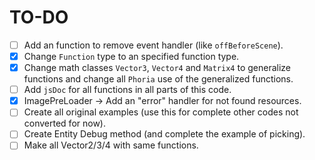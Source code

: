 # TO-DO

- [ ] Add an function to remove event handler (like `offBeforeScene`).
- [x] Change `Function` type to an specified function type.
- [x] Change math classes `Vector3`, `Vector4` and `Matrix4` to generalize functions and change all `Phoria` use of the generalized functions.
- [ ] Add `jsDoc` for all functions in all parts of this code.
- [x] ImagePreLoader -> Add an "error" handler for not found resources.
- [ ] Create all original examples (use this for complete other codes not converted for now).
- [ ] Create Entity Debug method (and complete the example of picking).
- [ ] Make all Vector2/3/4 with same functions.
